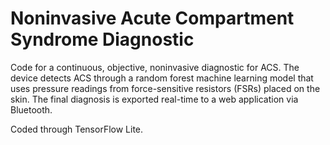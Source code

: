 # Noninvasive Acute Compartment Syndrome Diagnostic 

Code for a continuous, objective, noninvasive diagnostic for ACS. The device detects ACS through a random forest machine learning model that uses pressure readings from force-sensitive resistors (FSRs) placed on the skin. The final diagnosis is exported real-time to a web application via Bluetooth. 

Coded through TensorFlow Lite.

